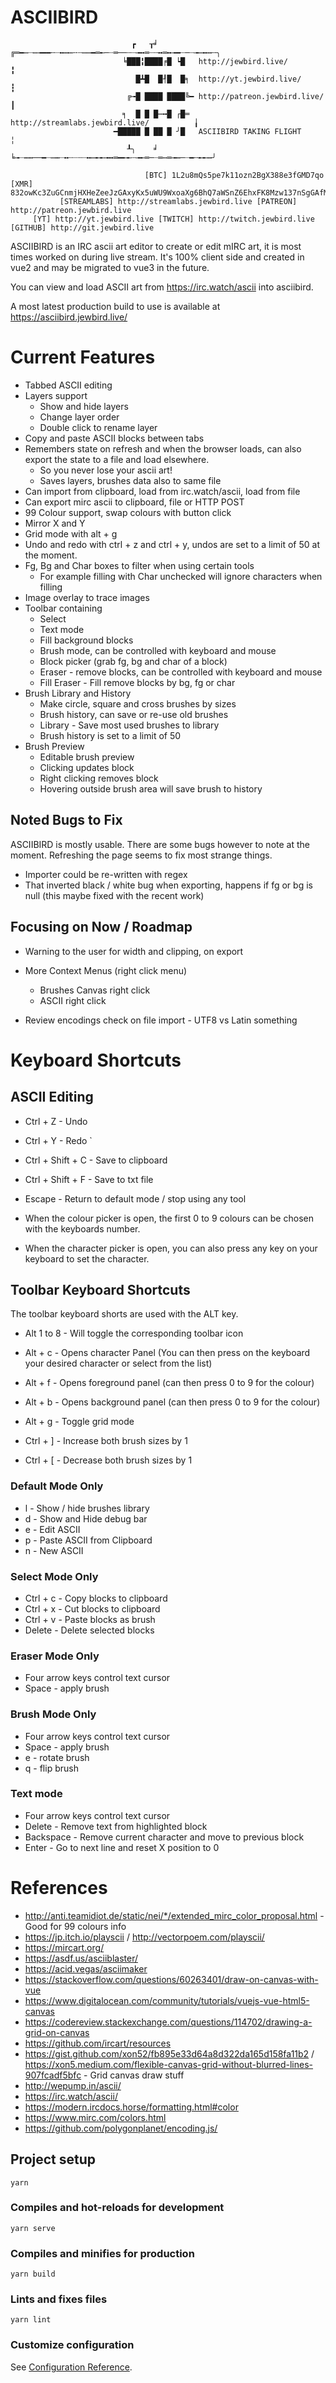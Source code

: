 # ASCIIBIRD

```
                           ┏   ┰╛    ╔═━┉┈┉╼━━╌┈╍┅┉╌┄┉┉━═╾─┈═──┄┈╼╍═┈┄╍═╍╼━┈─┈╼┉╍┅╌╮
                         ╘███╏████╒█ ┕█   http://jewbird.live/                     ╏
                            █┻█  █┦█  █╕  http://yt.jewbird.live/                  ┇
                          ╔╼█ ████ ████╚━ http://patreon.jewbird.live/             ┃
                         ╕  █ █ █┉╍█ ┌█═  http://streamlabs.jewbird.live/          ╽
                       ━█████ █ ██ █ ╯█   ASCIIBIRD TAKING FLIGHT                  ╎
                          ┸╮    ╛     ╘╼┈┅┅──━┈┉┅┈╍┄┈┄┈╍┉╾╾╼╍═━╾╾┄╼╾═─┈═┉═╼┅─┈━╌╾╾┅╯

                              [BTC] 1L2u8mQs5pe7k11ozn2BgX388e3fGMD7qo
[XMR] 832owKc3ZuGCnmjHXHeZeeJzGAxyKx5uWU9WxoaXg6BhQ7aWSnZ6EhxFK8Mzw137nSgGAfMM8FgHjM6rpq5s1EofD7UT2yp
           [STREAMLABS] http://streamlabs.jewbird.live [PATREON] http://patreon.jewbird.live
     [YT] http://yt.jewbird.live [TWITCH] http://twitch.jewbird.live [GITHUB] http://git.jewbird.live
```

ASCIIBIRD is an IRC ascii art editor to create or edit mIRC art, it is most times worked on during live stream. It's 100% client side and created in vue2 and may be migrated to vue3 in the future.

You can view and load ASCII art from https://irc.watch/ascii into asciibird.

A most latest production build to use is available at https://asciibird.jewbird.live/

# Current Features

* Tabbed ASCII editing
* Layers support
  * Show and hide layers
  * Change layer order
  * Double click to rename layer
* Copy and paste ASCII blocks between tabs
* Remembers state on refresh and when the browser loads, can also export the state to a file and load elsewhere.
  * So you never lose your ascii art!
  * Saves layers, brushes data also to same file
* Can import from clipboard, load from irc.watch/ascii, load from file
* Can export mirc ascii to clipboard, file or HTTP POST
* 99 Colour support, swap colours with button click
* Mirror X and Y
* Grid mode with alt + g
* Undo and redo with ctrl + z and ctrl + y, undos are set to a limit of 50 at the moment.
* Fg, Bg and Char boxes to filter when using certain tools
  * For example filling with Char unchecked will ignore characters when filling
* Image overlay to trace images  
* Toolbar containing
  * Select
  * Text mode
  * Fill background blocks
  * Brush mode, can be controlled with keyboard and mouse
  * Block picker (grab fg, bg and char of a block)
  * Eraser - remove blocks, can be controlled with keyboard and mouse
  * Fill Eraser - Fill remove blocks by bg, fg or char
* Brush Library and History
  * Make circle, square and cross brushes by sizes
  * Brush history, can save or re-use old brushes
  * Library - Save most used brushes to library
  * Brush history is set to a limit of 50
* Brush Preview
  * Editable brush preview
  * Clicking updates block
  * Right clicking removes block
  * Hovering outside brush area will save brush to history

## Noted Bugs to Fix

ASCIIBIRD is mostly usable. There are some bugs however to note at the moment. Refreshing the page seems to fix most strange things.

* Importer could be re-written with regex
* That inverted black / white bug when exporting, happens if fg or bg is null (this maybe fixed with the recent work)

## Focusing on Now / Roadmap

* Warning to the user for width and clipping, on export

* More Context Menus (right click menu)
  * Brushes Canvas right click
  * ASCII right click

* Review encodings check on file import - UTF8 vs Latin something
# Keyboard Shortcuts

## ASCII Editing

* Ctrl + Z - Undo
* Ctrl + Y - Redo
`
* Ctrl + Shift + C - Save to clipboard
* Ctrl + Shift + F - Save to txt file

* Escape - Return to default mode / stop using any tool

* When the colour picker is open, the first 0 to 9 colours can be chosen with the keyboards number.
* When the character picker is open, you can also press any key on your keyboard to set the character.

## Toolbar Keyboard Shortcuts

The toolbar keyboard shorts are used with the ALT key.

* Alt 1 to 8 - Will toggle the corresponding toolbar icon

* Alt + c - Opens character Panel (You can then press on the keyboard your desired character or select from the list)
* Alt + f - Opens foreground panel (can then press 0 to 9 for the colour)
* Alt + b - Opens background panel (can then press 0 to 9 for the colour)

* Alt + g - Toggle grid mode

* Ctrl + ] - Increase both brush sizes by 1
* Ctrl + [ - Decrease both brush sizes by 1

### Default Mode Only

* l - Show / hide brushes library
* d - Show and Hide debug bar
* e - Edit ASCII
* p - Paste ASCII from Clipboard
* n - New ASCII

### Select Mode Only

* Ctrl + c - Copy blocks to clipboard
* Ctrl + x - Cut blocks to clipboard
* Ctrl + v - Paste blocks as brush
* Delete - Delete selected blocks

### Eraser Mode Only

* Four arrow keys control text cursor
* Space - apply brush

### Brush Mode Only

* Four arrow keys control text cursor
* Space - apply brush
* e - rotate brush
* q - flip brush

### Text mode

* Four arrow keys control text cursor
* Delete - Remove text from highlighted block
* Backspace - Remove current character and move to previous block
* Enter - Go to next line and reset X position to 0

# References

* http://anti.teamidiot.de/static/nei/*/extended_mirc_color_proposal.html - Good for 99 colours info
* https://jp.itch.io/playscii / http://vectorpoem.com/playscii/
* https://mircart.org/
* https://asdf.us/asciiblaster/
* https://acid.vegas/asciimaker
* https://stackoverflow.com/questions/60263401/draw-on-canvas-with-vue
* https://www.digitalocean.com/community/tutorials/vuejs-vue-html5-canvas
* https://codereview.stackexchange.com/questions/114702/drawing-a-grid-on-canvas
* https://github.com/ircart/resources
* https://gist.github.com/xon52/fb895e33d64a8d322da165d158fa11b2 / https://xon5.medium.com/flexible-canvas-grid-without-blurred-lines-907fcadf5bfc - Grid canvas draw stuff
* http://wepump.in/ascii/
* https://irc.watch/ascii/
* https://modern.ircdocs.horse/formatting.html#color
* https://www.mirc.com/colors.html
* https://github.com/polygonplanet/encoding.js/



## Project setup
```
yarn
```

### Compiles and hot-reloads for development
```
yarn serve
```

### Compiles and minifies for production
```
yarn build
```

### Lints and fixes files
```
yarn lint
```

### Customize configuration
See [Configuration Reference](https://cli.vuejs.org/config/).
